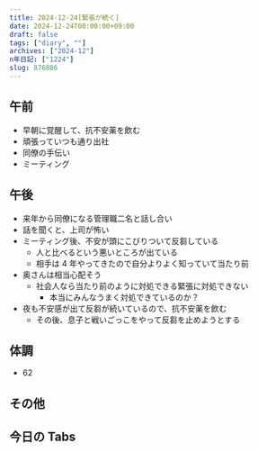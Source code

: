 ```yaml
---
title: 2024-12-24[緊張が続く]
date: 2024-12-24T00:00:00+09:00
draft: false
tags: ["diary", ""]
archives: ["2024-12"]
n年日記: ["1224"]
slug: 876886
---
```


## 午前

- 早朝に覚醒して、抗不安薬を飲む
- 頑張っていつも通り出社
- 同僚の手伝い
- ミーティング

## 午後

- 来年から同僚になる管理職二名と話し合い
- 話を聞くと、上司が怖い
- ミーティング後、不安が頭にこびりついて反芻している
  - 人と比べるという悪いところが出ている
  - 相手は 4 年やってきたので自分よりよく知っていて当たり前
- 奥さんは相当心配そう
  - 社会人なら当たり前のように対処できる緊張に対処できない
    - 本当にみんなうまく対処できているのか？
- 夜も不安感が出て反芻が続いているので、抗不安薬を飲む
  - その後、息子と戦いごっこをやって反芻を止めようとする

## 体調

- 62

## その他

## 今日の Tabs
